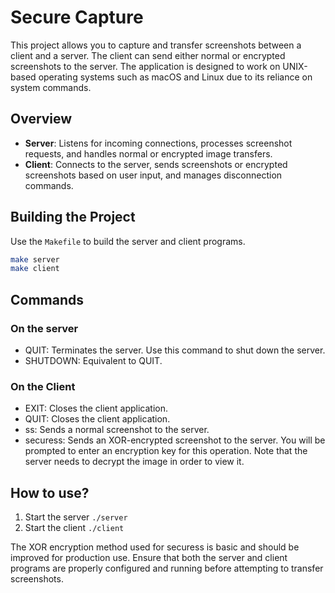 # Secure Capture 

This project allows you to capture and transfer screenshots between a client and a server.
The client can send either normal or encrypted screenshots to the server. 
The application is designed to work on UNIX-based operating systems such as macOS and Linux due to its reliance on system commands.

## Overview

- **Server**: Listens for incoming connections, processes screenshot requests, and handles normal or encrypted image transfers.
- **Client**: Connects to the server, sends screenshots or encrypted screenshots based on user input, and manages disconnection commands.

## Building the Project

Use the `Makefile` to build the server and client programs.

```bash
make server
make client
```

## Commands
### On the server
- QUIT: Terminates the server. Use this command to shut down the server.
- SHUTDOWN: Equivalent to QUIT.

### On the Client
- EXIT: Closes the client application.
- QUIT: Closes the client application.
- ss: Sends a normal screenshot to the server.
- securess: Sends an XOR-encrypted screenshot to the server. You will be prompted to enter an encryption key for this operation. Note that the server needs to decrypt the image in order to view it.
  
## How to use? 
1. Start the server
   ```./server```
2. Start the client
   ```./client```
   
The XOR encryption method used for securess is basic and should be improved for production use.
Ensure that both the server and client programs are properly configured and running before attempting to transfer screenshots.
